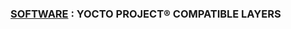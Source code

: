 ### [SOFTWARE][1] : YOCTO PROJECT® COMPATIBLE LAYERS



[1]: https://github.com/guevaraya/Yocto_doc/blob/master/software-overview/software-overview.md
